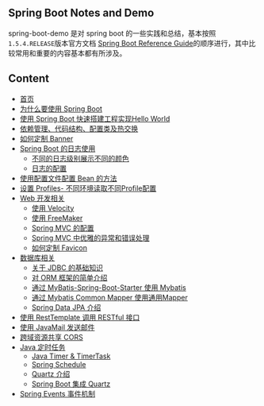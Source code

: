 ## Spring Boot Notes and Demo

spring-boot-demo 是对 spring boot 的一些实践和总结，基本按照`1.5.4.RELEASE`版本官方文档 [Spring Boot Reference Guide](https://docs.spring.io/spring-boot/docs/1.5.4.RELEASE/reference/htmlsingle/#getting-started)的顺序进行，其中比较常用和重要的内容基本都有所涉及。

## Content

- [首页](https://github.com/jiwenxing/spring-boot-demo/wiki)
- [为什么要使用 Spring Boot](https://github.com/jiwenxing/spring-boot-demo/wiki/Why-Spring-Boot)
- [使用 Spring Boot 快速搭建工程实现Hello World](https://github.com/jiwenxing/spring-boot-demo/wiki/Getting-Started)
- [依赖管理、代码结构、配置类及热交换](https://github.com/jiwenxing/spring-boot-demo/wiki/Using-Spring-Boot)
- [如何定制 Banner](https://github.com/jiwenxing/spring-boot-demo/wiki/Customizing-the-Banner)
- [Spring Boot 的日志使用]()
  - [不同的日志级别展示不同的颜色](https://github.com/jiwenxing/spring-boot-demo/wiki/Add-color-to-eclipse-console-output-by-log-level)
  - [日志的配置](https://github.com/jiwenxing/spring-boot-demo/wiki/Spring-Boot-Log-Configuration)
- [使用配置文件配置 Bean 的方法](https://github.com/jiwenxing/spring-boot-demo/wiki/Bean-Configuration-by-Properties-Files)
- [设置 Profiles- 不同环境读取不同Profile配置](https://github.com/jiwenxing/spring-boot-demo/wiki/Different-Environment-Different-Profile)
- [Web 开发相关]()
  - [使用 Velocity](https://github.com/jiwenxing/spring-boot-demo/wiki/Using-Velocity-as-Template-Engine)
  - [使用 FreeMaker](https://github.com/jiwenxing/spring-boot-demo/wiki/Using-FreeMaker-as-Template-Engine)
  - [Spring MVC 的配置](https://github.com/jiwenxing/spring-boot-demo/wiki/WebMvcConfig)
  - [Spring MVC 中优雅的异常和错误处理](https://github.com/jiwenxing/spring-boot-demo/wiki/Error-Handling)
  - [如何定制 Favicon](https://github.com/jiwenxing/spring-boot-demo/wiki/Custom-Favicon)
- [数据库相关](https://github.com/jiwenxing/spring-boot-demo/wiki/Using-Database)
  - [关于 JDBC 的基础知识](https://github.com/jiwenxing/spring-boot-demo/wiki/About-JDBC)
  - [对 ORM 框架的简单介绍](https://github.com/jiwenxing/spring-boot-demo/wiki/Talking-About-ORM)
  - [通过 MyBatis-Spring-Boot-Starter 使用 Mybatis](https://github.com/jiwenxing/spring-boot-demo/wiki/Mybatis-Springboot-Starter)
  - [通过 Mybatis Common Mapper 使用通用Mapper](https://github.com/jiwenxing/spring-boot-demo/wiki/Mybatis-Common-Mapper)
  - [Spring Data JPA 介绍](https://github.com/jiwenxing/spring-boot-demo/wiki/Spring-Data-JPA)
- [使用 RestTemplate 调用 RESTful 接口](https://github.com/jiwenxing/spring-boot-demo/wiki/Using-RestTemplate)
- [使用 JavaMail 发送邮件](https://github.com/jiwenxing/spring-boot-demo/wiki/JavaMailSender)
- [跨域资源共享 CORS](https://github.com/jiwenxing/spring-boot-demo/wiki/CORS)
- [Java 定时任务](https://github.com/jiwenxing/spring-boot-demo/wiki/Java-%E5%AE%9A%E6%97%B6%E4%BB%BB%E5%8A%A1)
  - [Java Timer & TimerTask](https://github.com/jiwenxing/spring-boot-demo/wiki/Timer)
  - [Spring Schedule](https://github.com/jiwenxing/spring-boot-demo/wiki/Spring-Schedule)
  - [Quartz 介绍](https://github.com/jiwenxing/spring-boot-demo/wiki/Quartz-%E4%BB%8B%E7%BB%8D)
  - [Spring Boot 集成 Quartz](https://github.com/jiwenxing/spring-boot-demo/wiki/quartz-springboot)
- [Spring Events 事件机制](https://github.com/jiwenxing/spring-boot-demo/wiki/Spring-Events)
